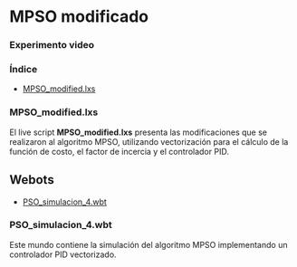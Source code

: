 # MPSO modificado
### Experimento video

### Índice
- [MPSO_modified.lxs](#mpso_modifiedlxs)

### MPSO_modified.lxs
El live script **MPSO_modified.lxs** presenta las modificaciones que se realizaron al algoritmo MPSO, utilizando vectorización para el cálculo de la función de costo, el factor de incercia y el controlador PID.




## Webots 
- [PSO_simulacion_4.wbt](#PSO_simulacion_4.wbt)


### PSO_simulacion_4.wbt
Este mundo contiene la simulación del algoritmo MPSO implementando un controlador PID vectorizado.



